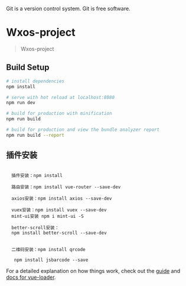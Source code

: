 Git is a version control system.
Git is free software.  
# Wxos-project

> Wxos-project

## Build Setup

``` bash
# install dependencies
npm install

# serve with hot reload at localhost:8080
npm run dev

# build for production with minification
npm run build

# build for production and view the bundle analyzer report
npm run build --report
```

## 插件安装
```

  插件安装：npm install

  路由安装：npm install vue-router --save-dev

  axios安装：npm install axios --save-dev

  vuex安装：npm install vuex --save-dev
  mint-ui安装 npm i mint-ui -S

  better-scroll安装：
  npm install better-scroll --save-dev


  二维码安装：npm install qrcode

   npm install jsbarcode --save
```

For a detailed explanation on how things work, check out the [guide](http://vuejs-templates.github.io/webpack/) and [docs for vue-loader](http://vuejs.github.io/vue-loader).
